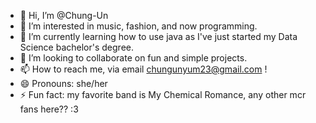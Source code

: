 - 👋 Hi, I’m @Chung-Un
- 👀 I’m interested in music, fashion, and now programming.
- 🌱 I’m currently learning how to use java as I've just started my Data Science bachelor's degree.
- 💞️ I’m looking to collaborate on fun and simple projects.
- 📫 How to reach me, via email chungunyum23@gmail.com !
- 😄 Pronouns: she/her
- ⚡ Fun fact: my favorite band is My Chemical Romance, any other mcr fans here?? :3

<!---
Chung-Un/Chung-Un is a ✨ special ✨ repository because its `README.md` (this file) appears on your GitHub profile.
You can click the Preview link to take a look at your changes.
--->
